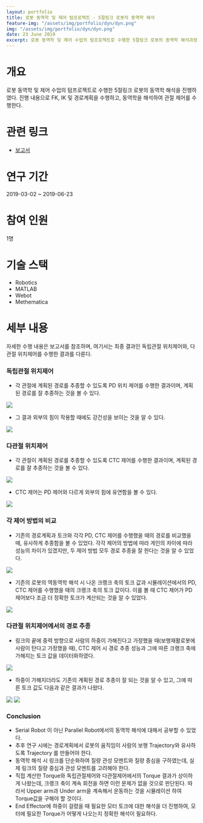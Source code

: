 ```yaml
---
layout: portfolio
title: 로봇 동역학 및 제어 텀프로젝트 - 5절링크 로봇의 동역학 해석
feature-img: "/assets/img/portfolio/dyn/dyn.png"
img: "/assets/img/portfolio/dyn/dyn.png"
date: 23 June 2019
excerpt: 로봇 동역학 및 제어 수업의 텀프로젝트로 수행한 5절링크 로봇의 동역학 해석과정을 다룬다.
---
```


# 개요

로봇 동역학 및 제어 수업의 텀프로젝트로 수행한 5절링크 로봇의 동역학 해석을 진행하였다. 진행 내용으로 FK, IK 및 경로계획을 수행하고, 동역학을 해석하여 관절 제어를 수행한다.

# 관련 링크

* [보고서](/assets/docs/portfolio/dyn.pdf)

# 연구 기간

2019-03-02 ~ 2019-06-23

# 참여 인원

1명

# 기술 스택

- Robotics
- MATLAB
- Webot
- Methematica

# 세부 내용

자세한 수행 내용은 보고서를 참조하며, 여기서는 최종 결과인 독립관절 위치제어와, 다관절 위치제어를 수행한 결과를 다룬다.

### 독립관절 위치제어

* 각 관절에 계획된 경로를 추종할 수 있도록 PD 위치 제어를 수행한 결과이며, 계획된 경로를 잘 추종하는 것을 볼 수 있다.

<img src="/assets/img/portfolio/dyn/pd.gif">

* 그 결과 외부의 힘이 작용할 때에도 강건성을 보이는 것을 알 수 있다.

<img src="/assets/img/portfolio/dyn/pd_force.gif">

### 다관절 위치제어

* 각 관절이 계획된 경로를 추종할 수 있도록 CTC 제어를 수행한 결과이며, 계획된 경로를 잘 추종하는 것을 볼 수 있다.

<img src="/assets/img/portfolio/dyn/ctc.gif">

* CTC 제어는 PD 제어와 다르게 외부의 힘에 유연함을 볼 수 있다.

<img src="/assets/img/portfolio/dyn/ctc_force.gif">

### 각 제어 방법의 비교

* 기존의 경로계획과 토크와 각각 PD, CTC 제어를 수행했을 때의 경로를 비교했을 때, 유사하게 추종함을 볼 수 있었다. 각각 제어의 방법에 따라 게인의 차이에 따라 성능의 차이가 있겠지만, 두 제어 방법 모두 경로 추종을 잘 한다는 것을 알 수 있었다.

<img src="/assets/img/portfolio/dyn/trajectory.png">

* 기존의 로봇의 역동역학 해석 시 나온 크랭크 축의 토크 값과 시뮬레이션에서의 PD, CTC 제어를 수행했을 때의 크랭크 축의 토크 값이다. 이를 볼 때 CTC 제어가 PD 제어보다 조금 더 정확한 토크가 계산되는 것을 알 수 있었다.

<img src="/assets/img/portfolio/dyn/torque.png">

### 다관절 위치제어에서의 경로 추종

* 링크의 끝에 중력 방향으로 사람의 하중이 가해진다고 가정했을 때(보행재활로봇에 사람이 탄다고 가정했을 때), CTC 제어 시 경로 추종 성능과 그에 따른 크랭크 축에 가해지는 토크 값을 데이터화하였다.

<img src="/assets/img/portfolio/dyn/ctc_test.gif">

* 하중이 가해지더라도 기존의 계획된 경로 추종이 잘 되는 것을 알 수 있고, 그에 따른 토크 값도 다음과 같은 결과가 나왔다.

<img src="/assets/img/portfolio/dyn/ctc_trajectory.png">

<img src="/assets/img/portfolio/dyn/ctc_torque.png">

### Conclusion

* Serial Robot 이 아닌 Parallel Robot에서의 동역학 해석에 대해서 공부할 수 있었다.
* 추후 연구 시에는 경로계획에서 로봇의 움직임이 사람의 보행 Trajectory와 유사하도록 Trajectory 를 만들어야 한다.
* 동역학 해석 시 링크를 단순화하여 질량 관성 모멘트와 질량 중심을 구하였는데, 실제 링크의 질량 중심과 관성 모멘트를 고려해야 한다.
* 직접 계산한 Torque와 독립관절제어와 다관절제어에서의 Torque 결과가 상이하게 나왔는데, 크랭크 축이 계속 회전을 하면 이런 문제가 없을 것으로 판단된다. 따라서 Upper arm과 Under arm을 계속해서 운동하는 것을 시뮬레이션 하여 Torque값을 구해야 할 것이다.
* End Effector에 하중이 걸렸을 때 필요한 모터 토크에 대한 해석을 더 진행하여, 모터에 필요한 Torque가 어떻게 나오는지 정확한 해석이 필요하다.